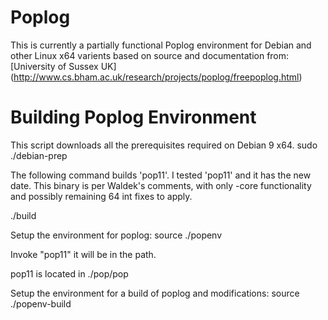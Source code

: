 Poplog
======
This is currently a partially functional Poplog environment
for Debian and other Linux x64 varients based on source and
documentation from:
[University of Sussex UK] (http://www.cs.bham.ac.uk/research/projects/poplog/freepoplog.html)

Building Poplog Environment
===========================
This script downloads all the prerequisites required on Debian 9 x64.
sudo ./debian-prep

The following command builds 'pop11'.  I tested 'pop11' and it has the new date.  This binary is per Waldek's comments, with only -core functionality and possibly remaining 64 int fixes to apply.

./build

Setup the environment for poplog:
source ./popenv

Invoke
"pop11" it will be in the path.

pop11 is located in ./pop/pop

Setup the environment for a build of poplog and modifications:
source ./popenv-build
